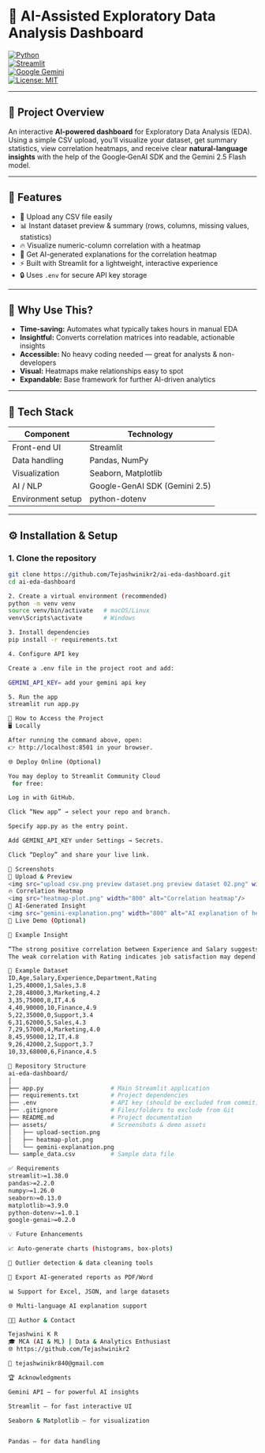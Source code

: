 # 🤖 AI-Assisted Exploratory Data Analysis Dashboard  

[![Python](https://img.shields.io/badge/Python-3.10%2B-blue?logo=python)](https://www.python.org/)  
[![Streamlit](https://img.shields.io/badge/Built%20with-Streamlit-FF4B4B?logo=streamlit)](https://streamlit.io/)  
[![Google Gemini](https://img.shields.io/badge/AI%20Model-Gemini%202.5%20Flash-4285F4?logo=google)](https://ai.google.dev/gemini-api)  
[![License: MIT](https://img.shields.io/badge/License-MIT-green.svg)](LICENSE)  

---

## 🌟 Project Overview  
An interactive **AI-powered dashboard** for Exploratory Data Analysis (EDA).  
Using a simple CSV upload, you’ll visualize your dataset, get summary statistics, view correlation heatmaps, and receive clear **natural-language insights** with the help of the Google‑GenAI SDK and the Gemini 2.5 Flash model.

---

## 🎯 Features  
- 📂 Upload any CSV file easily  
- 📊 Instant dataset preview & summary (rows, columns, missing values, statistics)  
- 🔥 Visualize numeric-column correlation with a heatmap  
- 🧠 Get AI-generated explanations for the correlation heatmap  
- ⚡ Built with Streamlit for a lightweight, interactive experience  
- 🔒 Uses `.env` for secure API key storage  

---

## 🧠 Why Use This?  
- **Time-saving:** Automates what typically takes hours in manual EDA  
- **Insightful:** Converts correlation matrices into readable, actionable insights  
- **Accessible:** No heavy coding needed — great for analysts & non-developers  
- **Visual:** Heatmaps make relationships easy to spot  
- **Expandable:** Base framework for further AI-driven analytics  

---

## 🧩 Tech Stack  
| Component         | Technology                     |
|-------------------|--------------------------------|
| Front-end UI      | Streamlit                      |
| Data handling     | Pandas, NumPy                  |
| Visualization     | Seaborn, Matplotlib            |
| AI / NLP          | Google-GenAI SDK (Gemini 2.5)  |
| Environment setup | python-dotenv                  |

---

## ⚙️ Installation & Setup  
### 1. Clone the repository  
```bash
git clone https://github.com/Tejashwinikr2/ai-eda-dashboard.git  
cd ai-eda-dashboard

2. Create a virtual environment (recommended)
python -m venv venv  
source venv/bin/activate   # macOS/Linux  
venv\Scripts\activate      # Windows  

3. Install dependencies
pip install -r requirements.txt

4. Configure API key

Create a .env file in the project root and add:

GEMINI_API_KEY= add your gemini api key

5. Run the app
streamlit run app.py

🚀 How to Access the Project
🖥️ Locally

After running the command above, open:
👉 http://localhost:8501 in your browser.

🌐 Deploy Online (Optional)

You may deploy to Streamlit Community Cloud
 for free:

Log in with GitHub.

Click “New app” → select your repo and branch.

Specify app.py as the entry point.

Add GEMINI_API_KEY under Settings → Secrets.

Click “Deploy” and share your live link.

📸 Screenshots
🧩 Upload & Preview
<img src="upload csv.png preview dataset.png preview dataset 02.png" width="800" alt="Upload CSV and preview dataset"/>
🔥 Correlation Heatmap
<img src="heatmap-plot.png" width="800" alt="Correlation heatmap"/>
🤖 AI-Generated Insight
<img src="gemini-explanation.png" width="800" alt="AI explanation of heatmap"/>
🎥 Live Demo (Optional)

🧠 Example Insight

“The strong positive correlation between Experience and Salary suggests that more experienced employees tend to earn higher salaries.
The weak correlation with Rating indicates job satisfaction may depend more on qualitative factors than purely numeric ones.”

🧾 Example Dataset
ID,Age,Salary,Experience,Department,Rating  
1,25,40000,1,Sales,3.8  
2,28,48000,3,Marketing,4.2  
3,35,75000,8,IT,4.6  
4,40,90000,10,Finance,4.9  
5,22,35000,0,Support,3.4  
6,31,62000,5,Sales,4.3  
7,29,57000,4,Marketing,4.0  
8,45,95000,12,IT,4.8  
9,26,42000,2,Support,3.7  
10,33,68000,6,Finance,4.5  

📁 Repository Structure
ai-eda-dashboard/
│
├── app.py                   # Main Streamlit application  
├── requirements.txt         # Project dependencies  
├── .env                     # API key (should be excluded from commit)  
├── .gitignore               # Files/folders to exclude from Git  
├── README.md                # Project documentation  
├── assets/                  # Screenshots & demo assets  
│   ├── upload-section.png  
│   ├── heatmap-plot.png  
│   └── gemini-explanation.png  
└── sample_data.csv          # Sample data file  

✅ Requirements
streamlit>=1.38.0  
pandas>=2.2.0  
numpy>=1.26.0  
seaborn>=0.13.0  
matplotlib>=3.9.0  
python-dotenv>=1.0.1  
google-genai>=0.2.0

💡 Future Enhancements

📈 Auto-generate charts (histograms, box-plots)

🧹 Outlier detection & data cleaning tools

🧾 Export AI-generated reports as PDF/Word

📊 Support for Excel, JSON, and large datasets

🌐 Multi-language AI explanation support

👩‍💻 Author & Contact

Tejashwini K R
🎓 MCA (AI & ML) | Data & Analytics Enthusiast
🌐 https://github.com/Tejashwinikr2

📧 tejashwinikr840@gmail.com

🏆 Acknowledgments

Gemini API – for powerful AI insights

Streamlit – for fast interactive UI

Seaborn & Matplotlib – for visualization


Pandas – for data handling
